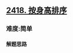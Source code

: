 <h2><a href="https://leetcode.cn/problems/sort-the-people/">2418. 按身高排序</a></h2>
<h3>难度:简单</h3>
<h4>解题思路</h4>
<p></p>
